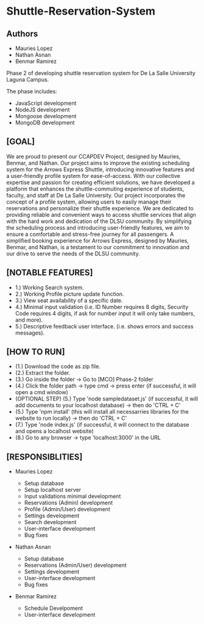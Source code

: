 # Shuttle-Reservation-System
## Authors
- Mauries Lopez
- Nathan Asnan 
- Benmar Ramirez

Phase 2 of developing shuttle reservation system for De La Salle University Laguna Campus.

The phase includes:
- JavaScript development
- NodeJS development
- Mongoose development
- MongoDB development

**[GOAL]**
-
We are proud to present our CCAPDEV Project, designed by Mauries, Benmar, and Nathan. Our project aims to improve the existing scheduling system for the Arrows Express Shuttle, introducing innovative features and a user-friendly profile system for ease-of-access.
With our collective expertise and passion for creating efficient solutions, we have developed a platform that enhances the shuttle-commuting experience of students, faculty, and staff at De La Salle University. Our project incorporates the concept of a profile system, allowing users to easily manage their reservations and personalize their shuttle experience.
We are dedicated to providing reliable and convenient ways to access shuttle services that align with the hard work and dedication of the DLSU community. By simplifying the scheduling process and introducing user-friendly features, we aim to ensure a comfortable and stress-free journey for all passengers.
A simplified booking experience for Arrows Express, designed by Mauries, Benmar, and Nathan, is a testament to our commitment to innovation and our drive to serve the needs of the DLSU community. 

**[NOTABLE FEATURES]**
-
- 1.) Working Search system.
- 2.) Working Profile picture update function.
- 3.) View seat availability of a specific date.
- 4.) Minimal input validation (i.e. ID Number requires 8 digits, Security Code requires 4 digits, if ask for number input it will only take numbers, and more).
- 5.) Descriptive feedback user interface. (i.e. shows errors and success messages).

**[HOW TO RUN]**
-
- (1.) Download the code as zip file.
- (2.) Extract the folder.
- (3.) Go inside the folder -> Go to [MCO] Phase-2 folder
- (4.) Click the folder path -> type cmd -> press enter (if successful, it will open a cmd window)
- (OPTIONAL STEP) (5.) Type 'node sampledataset.js' (if successful, it will add documents to your localhost database) -> then do 'CTRL + C'
- (5.) Type 'npm install' (this will install all necessarries libraries for the website to run locally) -> then do 'CTRL + C'
- (7.) Type 'node index.js' (if successful, it will connect to the database and opens a localhost website)
- (8.) Go to any browser -> type 'localhost:3000' in the URL

**[RESPONSIBLITIES]**
-
- Mauries Lopez
    - Setup database
    - Setup localhost server
    - Input validations minimal development
    - Reservations (Admin) development
    - Profile (Admin/User) development
    - Settings development
    - Search development
    - User-interface development
    - Bug fixes
   
- Nathan Asnan
    - Setup database
    - Reservations (Admin/User) development
    - Settings development
    - User-interface development
    - Bug fixes
 
- Benmar Ramirez
    - Schedule Develpoment
    - User-interface development

